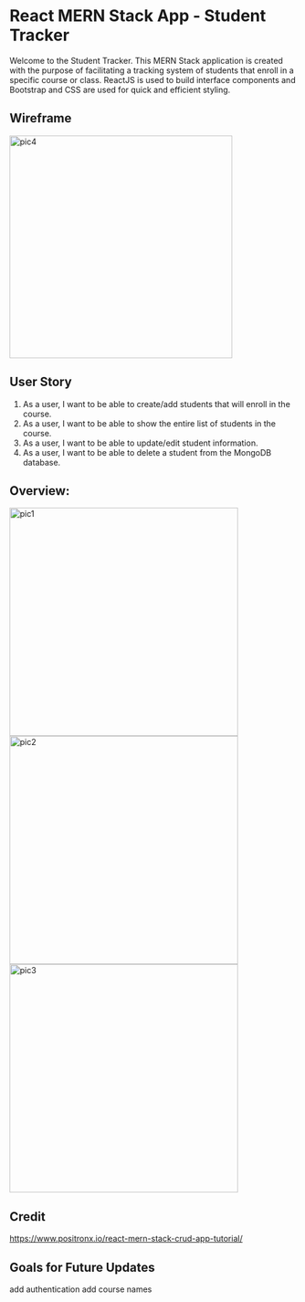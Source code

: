# React MERN Stack App - Student Tracker

Welcome to the Student Tracker. This MERN Stack application is created with the purpose of facilitating a tracking system of students that enroll in a specific course or class. ReactJS is used to build interface components and Bootstrap and CSS are used for quick and efficient styling. 

## Wireframe

<img width="390" alt="pic4" src="https://user-images.githubusercontent.com/57623682/208761997-1ea69f26-b604-458d-89fc-b24d2085b167.PNG">

## User Story

1. As a user, I want to be able to create/add students that will enroll in the course.
2. As a user, I want to be able to show the entire list of students in the course.
3. As a user, I want to be able to update/edit student information.
4. As a user, I want to be able to delete a student from the MongoDB database. 

## Overview:
<img width="400" alt="pic1" src="https://user-images.githubusercontent.com/57623682/208758267-f69c4164-e517-4685-aa08-e998ef805502.PNG">
<img width="400" alt="pic2" src="https://user-images.githubusercontent.com/57623682/208758277-58450190-0981-47cd-a8dc-1937ae18193a.PNG">
<img width="400" alt="pic3" src="https://user-images.githubusercontent.com/57623682/208758296-bc6925b9-0b69-4c31-83ec-b6e8b52a6cab.PNG">


## Credit

https://www.positronx.io/react-mern-stack-crud-app-tutorial/


## Goals for Future Updates

add authentication
add course names

